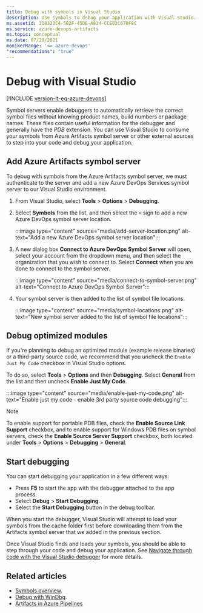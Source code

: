 ```yaml
---
title: Debug with symbols in Visual Studio
description: Use symbols to debug your application with Visual Studio.
ms.assetid: 318323C4-5B2F-45DE-A834-CCE03C670F8C
ms.service: azure-devops-artifacts
ms.topic: conceptual
ms.date: 07/20/2021
monikerRange: '<= azure-devops'
"recommendations": "true"
---
```


# Debug with Visual Studio

[!INCLUDE [version-lt-eq-azure-devops](../../includes/version-lt-eq-azure-devops.md)]

Symbol servers enable debuggers to automatically retrieve the correct symbol files without knowing product names, build numbers or package names. These files contain useful information for the debugger and generally have the *PDB* extension. You can use Visual Studio to consume your symbols from Azure Artifacts symbol server or other external sources to step into your code and debug your application.

## Add Azure Artifacts symbol server

To debug with symbols from the Azure Artifacts symbol server, we must authenticate to the server and add a new Azure DevOps Services symbol server to our Visual Studio environment.

1. From Visual Studio, select **Tools** > **Options** > **Debugging**.

1. Select **Symbols** from the list, and then select the `+` sign to add a new Azure DevOps symbol server location.

    :::image type="content" source="media/add-server-location.png" alt-text="Add a new Azure DevOps symbol server location":::

1. A new dialog box **Connect to Azure DevOps Symbol Server** will open, select your account from the dropdown menu, and then select the organization that you wish to connect to. Select **Connect** when you are done to connect to the symbol server.

    :::image type="content" source="media/connect-to-symbol-server.png" alt-text="Connect to Azure DevOps Symbol Server":::

1. Your symbol server is then added to the list of symbol file locations.

    :::image type="content" source="media/symbol-locations.png" alt-text="New symbol server added to the list of symbol file locations":::

## Debug optimized modules

If you're planning to debug an optimized module (example release binaries) or a third-party source code, we recommend that you uncheck the `Enable Just My Code` checkbox in Visual Studio options.

To do so, select **Tools** > **Options** and then **Debugging**. Select **General** from the list and then uncheck **Enable Just My Code**.

:::image type="content" source="media/enable-just-my-code.png" alt-text="Enable just my code - enable 3rd party source code debugging":::

> [!NOTE]
> To enable support for portable PDB files, check the **Enable Source Link Support** checkbox, and to enable support for Windows PDB files on symbol servers, check the **Enable Source Server Support** checkbox, both located under **Tools** > **Options** > **Debugging** > **General**.

## Start debugging

You can start debugging your application in a few different ways:
- Press **F5** to start the app with the debugger attached to the app process.
- Select **Debug** > **Start Debugging**.
- Select the **Start Debugging** button in the debug toolbar.

When you start the debugger, Visual Studio will attempt to load your symbols from the cache folder first before downloading them from the Artifacts symbol server that we added in the previous section. 

Once Visual Studio finds and loads your symbols, you should be able to step through your code and debug your application. See [Navigate through code with the Visual Studio debugger](/visualstudio/debugger/navigating-through-code-with-the-debugger) for more details.

## Related articles

- [Symbols overview](../concepts/symbols.md).
- [Debug with WinDbg](debug-with-symbols-windbg.md).
- [Artifacts in Azure Pipelines](../../pipelines/artifacts/artifacts-overview.md)
